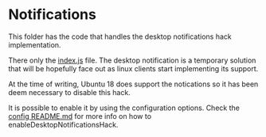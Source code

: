 # Notifications

This folder has the code that handles the desktop notifications hack implementation.

There only the [index.js](index.js) file. The desktop notification is a temporary solution that will be hopefully face out as linux clients start implementing its support.

At the time of writing, Ubuntu 18 does support the notications so it has been deem necessary to disable this hack.

It is possible to enable it by using the configuration options. Check the [config README.md](../config/README.md) for more info on how to enableDesktopNotificationsHack.